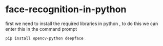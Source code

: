 # face-recognition-in-python
first we need to install the required libraries in python , to do this we can enter this in the command prompt
```
pip install opencv-python deepface
```
